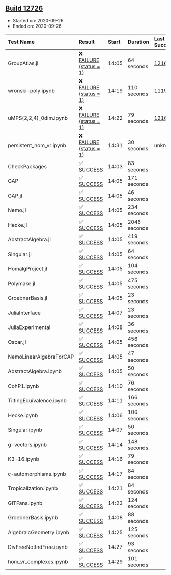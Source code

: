 ## [Build 12726](https://oscarci.mathematik.uni-kl.de/job/oscar/12726/)

* Started on: 2020-09-26
* Ended on: 2020-09-26

| Test Name    | Result | Start | Duration | Last Success | First Failure |
|:-------------|:-------|:------|:---------|:-------------|:--------------|
| GroupAtlas.jl | ❌ [FAILURE (status = 1)](https://oscarci.mathematik.uni-kl.de/job/oscar/12726/artifact/logs/build-12726/GroupAtlas.jl.log) | 14:05 | 64 seconds | [12167](https://oscarci.mathematik.uni-kl.de/job/oscar/12167/) | [12168](https://oscarci.mathematik.uni-kl.de/job/oscar/12168/) |
| wronski-poly.ipynb | ❌ [FAILURE (status = 1)](https://oscarci.mathematik.uni-kl.de/job/oscar/12726/artifact/logs/build-12726/wronski-poly.ipynb.log) | 14:19 | 110 seconds | [11192](https://oscarci.mathematik.uni-kl.de/job/oscar/11192/) | [11193](https://oscarci.mathematik.uni-kl.de/job/oscar/11193/) |
| uMPS(2,2,4)_0dim.ipynb | ❌ [FAILURE (status = 1)](https://oscarci.mathematik.uni-kl.de/job/oscar/12726/artifact/logs/build-12726/uMPS-2-2-4-_0dim.ipynb.log) | 14:22 | 79 seconds | [12167](https://oscarci.mathematik.uni-kl.de/job/oscar/12167/) | [12168](https://oscarci.mathematik.uni-kl.de/job/oscar/12168/) |
| persistent_hom_vr.ipynb | ❌ [FAILURE (status = 1)](https://oscarci.mathematik.uni-kl.de/job/oscar/12726/artifact/logs/build-12726/persistent_hom_vr.ipynb.log) | 14:31 | 30 seconds | unknown | unknown |
| CheckPackages | ✅ [SUCCESS](https://oscarci.mathematik.uni-kl.de/job/oscar/12726/artifact/logs/build-12726/CheckPackages.log) | 14:03 | 83 seconds |  |  |
| GAP | ✅ [SUCCESS](https://oscarci.mathematik.uni-kl.de/job/oscar/12726/artifact/logs/build-12726/GAP.log) | 14:05 | 171 seconds |  |  |
| GAP.jl | ✅ [SUCCESS](https://oscarci.mathematik.uni-kl.de/job/oscar/12726/artifact/logs/build-12726/GAP.jl.log) | 14:05 | 46 seconds |  |  |
| Nemo.jl | ✅ [SUCCESS](https://oscarci.mathematik.uni-kl.de/job/oscar/12726/artifact/logs/build-12726/Nemo.jl.log) | 14:05 | 234 seconds |  |  |
| Hecke.jl | ✅ [SUCCESS](https://oscarci.mathematik.uni-kl.de/job/oscar/12726/artifact/logs/build-12726/Hecke.jl.log) | 14:05 | 2046 seconds |  |  |
| AbstractAlgebra.jl | ✅ [SUCCESS](https://oscarci.mathematik.uni-kl.de/job/oscar/12726/artifact/logs/build-12726/AbstractAlgebra.jl.log) | 14:05 | 419 seconds |  |  |
| Singular.jl | ✅ [SUCCESS](https://oscarci.mathematik.uni-kl.de/job/oscar/12726/artifact/logs/build-12726/Singular.jl.log) | 14:05 | 64 seconds |  |  |
| HomalgProject.jl | ✅ [SUCCESS](https://oscarci.mathematik.uni-kl.de/job/oscar/12726/artifact/logs/build-12726/HomalgProject.jl.log) | 14:05 | 104 seconds |  |  |
| Polymake.jl | ✅ [SUCCESS](https://oscarci.mathematik.uni-kl.de/job/oscar/12726/artifact/logs/build-12726/Polymake.jl.log) | 14:05 | 475 seconds |  |  |
| GroebnerBasis.jl | ✅ [SUCCESS](https://oscarci.mathematik.uni-kl.de/job/oscar/12726/artifact/logs/build-12726/GroebnerBasis.jl.log) | 14:05 | 23 seconds |  |  |
| JuliaInterface | ✅ [SUCCESS](https://oscarci.mathematik.uni-kl.de/job/oscar/12726/artifact/logs/build-12726/JuliaInterface.log) | 14:07 | 23 seconds |  |  |
| JuliaExperimental | ✅ [SUCCESS](https://oscarci.mathematik.uni-kl.de/job/oscar/12726/artifact/logs/build-12726/JuliaExperimental.log) | 14:08 | 36 seconds |  |  |
| Oscar.jl | ✅ [SUCCESS](https://oscarci.mathematik.uni-kl.de/job/oscar/12726/artifact/logs/build-12726/Oscar.jl.log) | 14:05 | 456 seconds |  |  |
| NemoLinearAlgebraForCAP | ✅ [SUCCESS](https://oscarci.mathematik.uni-kl.de/job/oscar/12726/artifact/logs/build-12726/NemoLinearAlgebraForCAP.log) | 14:05 | 47 seconds |  |  |
| AbstractAlgebra.ipynb | ✅ [SUCCESS](https://oscarci.mathematik.uni-kl.de/job/oscar/12726/artifact/logs/build-12726/AbstractAlgebra.ipynb.log) | 14:05 | 50 seconds |  |  |
| CohP1.ipynb | ✅ [SUCCESS](https://oscarci.mathematik.uni-kl.de/job/oscar/12726/artifact/logs/build-12726/CohP1.ipynb.log) | 14:10 | 76 seconds |  |  |
| TiltingEquivalence.ipynb | ✅ [SUCCESS](https://oscarci.mathematik.uni-kl.de/job/oscar/12726/artifact/logs/build-12726/TiltingEquivalence.ipynb.log) | 14:11 | 166 seconds |  |  |
| Hecke.ipynb | ✅ [SUCCESS](https://oscarci.mathematik.uni-kl.de/job/oscar/12726/artifact/logs/build-12726/Hecke.ipynb.log) | 14:06 | 106 seconds |  |  |
| Singular.ipynb | ✅ [SUCCESS](https://oscarci.mathematik.uni-kl.de/job/oscar/12726/artifact/logs/build-12726/Singular.ipynb.log) | 14:07 | 50 seconds |  |  |
| g-vectors.ipynb | ✅ [SUCCESS](https://oscarci.mathematik.uni-kl.de/job/oscar/12726/artifact/logs/build-12726/g-vectors.ipynb.log) | 14:14 | 148 seconds |  |  |
| K3-16.ipynb | ✅ [SUCCESS](https://oscarci.mathematik.uni-kl.de/job/oscar/12726/artifact/logs/build-12726/K3-16.ipynb.log) | 14:16 | 79 seconds |  |  |
| c-automorphisms.ipynb | ✅ [SUCCESS](https://oscarci.mathematik.uni-kl.de/job/oscar/12726/artifact/logs/build-12726/c-automorphisms.ipynb.log) | 14:17 | 84 seconds |  |  |
| Tropicalization.ipynb | ✅ [SUCCESS](https://oscarci.mathematik.uni-kl.de/job/oscar/12726/artifact/logs/build-12726/Tropicalization.ipynb.log) | 14:21 | 84 seconds |  |  |
| GITFans.ipynb | ✅ [SUCCESS](https://oscarci.mathematik.uni-kl.de/job/oscar/12726/artifact/logs/build-12726/GITFans.ipynb.log) | 14:23 | 124 seconds |  |  |
| GroebnerBasis.ipynb | ✅ [SUCCESS](https://oscarci.mathematik.uni-kl.de/job/oscar/12726/artifact/logs/build-12726/GroebnerBasis.ipynb.log) | 14:08 | 88 seconds |  |  |
| AlgebraicGeometry.ipynb | ✅ [SUCCESS](https://oscarci.mathematik.uni-kl.de/job/oscar/12726/artifact/logs/build-12726/AlgebraicGeometry.ipynb.log) | 14:25 | 125 seconds |  |  |
| DivFreeNotIndFree.ipynb | ✅ [SUCCESS](https://oscarci.mathematik.uni-kl.de/job/oscar/12726/artifact/logs/build-12726/DivFreeNotIndFree.ipynb.log) | 14:27 | 93 seconds |  |  |
| hom_vr_complexes.ipynb | ✅ [SUCCESS](https://oscarci.mathematik.uni-kl.de/job/oscar/12726/artifact/logs/build-12726/hom_vr_complexes.ipynb.log) | 14:29 | 101 seconds |  |  |

